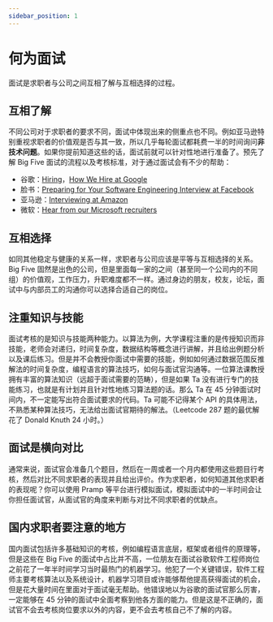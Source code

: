 ```yaml
---
sidebar_position: 1
---
```


# 何为面试

面试是求职者与公司之间互相了解与互相选择的过程。

## 互相了解

不同公司对于求职者的要求不同，面试中体现出来的侧重点也不同。例如亚马逊特别重视求职者的价值观是否与其一致，所以几乎每轮面试都耗费一半的时间询问**非技术问题**。如果你提前知道这些的话，面试前就可以针对性地进行准备了。预先了解 Big Five 面试的流程以及考核标准，对于通过面试会有不少的帮助：

- 谷歌：[Hiring](https://rework.withgoogle.com/subjects/hiring/)，[How We Hire at Google](https://www.youtube.com/watch?v=zhUgaKb0s5A&t=1s)
- 脸书：[Preparing for Your Software Engineering Interview at Facebook](https://www.facebook.com/careers/life/preparing-for-your-software-engineering-interview-at-facebook)
- 亚马逊：[Interviewing at Amazon](https://www.amazon.jobs/en/landing_pages/interviewing-at-amazon)
- 微软：[Hear from our Microsoft recruiters](https://careers.microsoft.com/u/us/en/interviewtips)



## 互相选择

如同其他稳定与健康的关系一样，求职者与公司应该是平等与互相选择的关系。Big Five 固然是出色的公司，但是里面每一家的之间（甚至同一个公司内的不同组）的价值观，工作压力，升职难度都不一样。通过身边的朋友，校友，论坛，面试中与内部员工的沟通你可以选择合适自己的岗位。

## 注重知识与技能

面试考核的是知识与技能两种能力。以算法为例，大学课程注重的是传授知识而非技能，老师会对递归，时间复杂度，数据结构等概念进行讲解，并且给出例题分析以及课后练习。但是并不会教授你面试中需要的技能，例如如何通过数据范围反推解法的时间复杂度，编程语言的算法技巧，如何与面试官沟通等。一位算法课教授拥有丰富的算法知识（远超于面试需要的范畴），但是如果 Ta 没有进行专门的技能练习，也就是有计划并且针对性地练习算法题的话。那么 Ta 在 45 分钟面试时间内，不一定能写出符合面试要求的代码。Ta 可能不记得某个 API 的具体用法，不熟悉某种算法技巧，无法给出面试官期待的解法。（Leetcode 287 题的最优解花了 Donald Knuth 24 小时。）

## 面试是横向对比

通常来说，面试官会准备几个题目，然后在一周或者一个月内都使用这些题目行考核，然后对比不同求职者的表现并且给出评价。作为求职者，如何知道其他求职者的表现呢？你可以使用 Pramp 等平台进行模拟面试，模拟面试中的一半时间会让你担任面试官，从面试官的角度来判断与对比不同求职者的优缺点。

## 国内求职者要注意的地方

国内面试包括许多基础知识的考核，例如编程语言底层，框架或者组件的原理等，但是这些在 Big Five 的面试中占比并不高，一位朋友在面试谷歌软件工程师岗位之前花了一年半时间学习当时最热门的机器学习。他犯了一个关键错误，软件工程师主要考核算法以及系统设计，机器学习项目或许能够帮他提高获得面试的机会，但是花大量时间在里面对于面试毫无帮助。他错误地以为谷歌的面试官那么厉害，一定能够在 45 分钟的面试中全面考察到他各方面的能力。但是这是不正确的，面试官不会去考核岗位要求以外的内容，更不会去考核自己不了解的内容。
